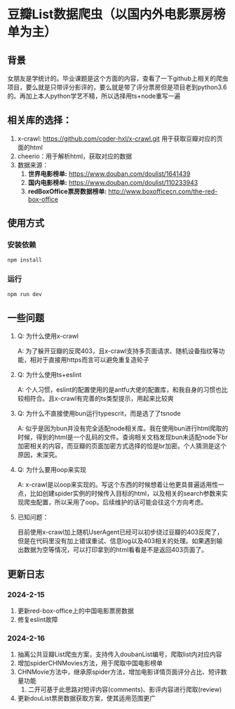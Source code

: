 # 豆瓣List数据爬虫（以国内外电影票房榜单为主）

## 背景

女朋友是学统计的。毕业课题是这个方面的内容，查看了一下github上相关的爬虫项目，要么就是只带评分影评的，要么就是带了评分票房但是项目老到python3.6的。再加上本人python学艺不精，所以选择用ts+node重写一遍

## 相关库的选择：

1. x-crawl: https://github.com/coder-hxl/x-crawl.git 用于获取豆瓣对应的页面的html
2. cheerio：用于解析html，获取对应的数据
3. 数据来源：
   1. **世界电影榜单:** https://www.douban.com/doulist/1641439
   2. **国内电影榜单:** https://www.douban.com/doulist/110233943
   3. **redBoxOffice票房数据榜单:** http://www.boxofficecn.com/the-red-box-office

## 使用方式

### 安装依赖

```sh
npm install
```

### 运行

```sh
npm run dev
```

## 一些问题

1. Q: 为什么使用x-crawl

   A: 为了躲开豆瓣的反爬403，且x-crawl支持多页面请求、随机设备指纹等功能，相对于直接用https而言可以避免重复造轮子

2. Q: 为什么使用ts+eslint

   A: 个人习惯，eslint的配置使用的是antfu大佬的配置库，和我自身的习惯也比较相符合。且x-crawl有完善的ts类型提示，用起来比较爽

3. Q: 为什么不直接使用bun运行typescrit，而是选了了tsnode

   A: 似乎是因为bun并没有完全适配node相关库。我在使用bun进行html爬取的时候，得到的html是一个乱码的文件。查询相关文档发现bun未适配node下br加密相关的内容，而豆瓣的页面加密方式选择的恰是br加密。个人猜测是这个原因，未深究。

4. Q: 为什么要用oop来实现

   A: x-crawl是以oop来实现的。写这个东西的时候想着让他更具普遍适用性一点，比如创建spider实例的时候传入目标的html，以及相关的search参数来实现爬虫配置，所以采用了oop。后续维护的话可能会往这个方向考虑。

5. 已知问题：

   目前使用x-crawl加上随机UserAgent已经可以初步绕过豆瓣的403反爬了，但是在代码里没有加上错误重试、信息log以及403相关的处理。如果遇到输出数据为空等情况，可以打印拿到的html看看是不是返回403页面了。

## 更新日志

### 2024-2-15
1. 更新red-box-office上的中国电影票房数据
2. 修复eslint故障

### 2024-2-16
1. 抽离公共豆瓣List爬虫方案，支持传入doubanList编号，爬取list内对应内容
2. 增加spiderCHNMovies方法，用于爬取中国电影榜单
3. CHNMovie方法中，继承原spider方法，增加电影详情页面评分占比、短评数量功能
   1. 二开可基于此思路对短评内容(comments)、影评内容进行爬取(review)
4. 更新douList票房数据获取方案，使其适用范围更广
